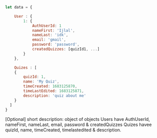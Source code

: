 ```javascript
let data = {

    User : {
        1: {
            AuthUserId: 1
            nameFirst: 'Ijlal', 
            nameLast: 'idk',
            email: 'gmail',
            password: 'password',
            createdQuizzes: [quizId1, ...]
        }
    },

    Quizes : [
    {
        quizId: 1,
        name: 'My Quiz',
        timeCreated: 1683125870,
        timeLastEdited: 1683125871,
        description: 'quiz about me'
    }
  ]
}
```

[Optional] short description: 
object of objects 
Users have AuthUserId, nameFirst, nameLast, email, password & createdQuizzes
Quizes havee quizId, name, timeCreated, timelastedited & description.

        
